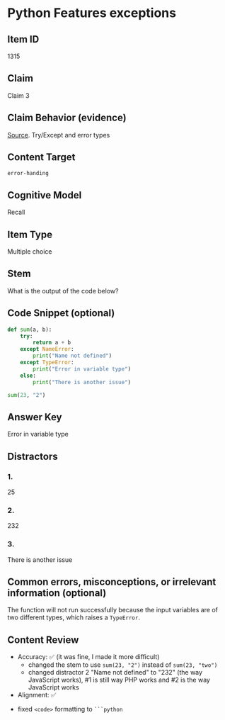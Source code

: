 # Python Features exceptions

## Item ID
1315

## Claim

Claim 3

## Claim Behavior (evidence)

[Source](https://docs.python.org/3/tutorial/errors.html#handling-exceptions). Try/Except and error types

## Content Target
`error-handing`

## Cognitive Model 

Recall

## Item Type
Multiple choice

## Stem

What is the output of the code below?

## Code Snippet (optional)

```python
def sum(a, b):
    try:
        return a + b
    except NameError:
        print("Name not defined")
    except TypeError:
        print("Error in variable type")
    else:
        print("There is another issue")

sum(23, "2")
```

## Answer Key

Error in variable type

## Distractors 
### 1.
25

### 2.
232

### 3.
There is another issue

## Common errors, misconceptions, or irrelevant information (optional)

The function will not run successfully because the input variables are of two different types, which raises a `TypeError`.

## Content Review

- Accuracy: ✅ (it was fine, I made it more difficult)
    - changed the stem to use `sum(23, "2")` instead of `sum(23, "two")`
    - changed distractor 2 "Name not defined" to "232" (the way JavaScript works), #1 is still way PHP works and #2 is the way JavaScript works
- Alignment: ✅

* fixed `<code>` formatting to ` ```python `
